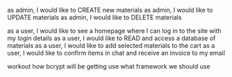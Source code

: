 as admin, I would like to CREATE new materials
as admin, I would like to UPDATE materials
as admin, I would like to DELETE materials

as a user, I would like to see a homepage where I can log in to the site with my login details
as a user, I would like to READ and access a database of materials
as a user, I would like to add selected materials to the cart
as a user, I would like to confirm items in chat and receive an invoice to my email

workout how bcrypt will be getting use
what framework we should use